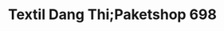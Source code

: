 ---
title: "Textil Dang Thi;Paketshop 698"
url: /leipzig/textil-dang-thi-paketshop-698/
shop: Kleidung
---